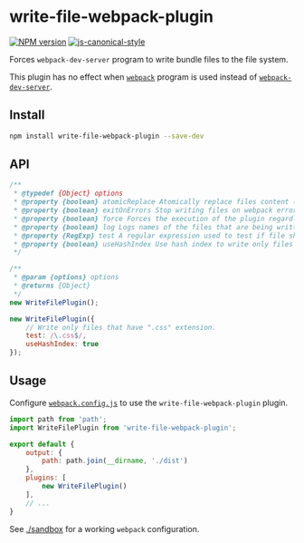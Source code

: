 # write-file-webpack-plugin

[![NPM version](http://img.shields.io/npm/v/write-file-webpack-plugin.svg?style=flat-square)](https://www.npmjs.com/package/write-file-webpack-plugin)
[![js-canonical-style](https://img.shields.io/badge/code%20style-canonical-blue.svg?style=flat-square)](https://github.com/gajus/canonical)

Forces `webpack-dev-server` program to write bundle files to the file system.

This plugin has no effect when [`webpack`](https://webpack.github.io/docs/usage.html) program
is used instead of [`webpack-dev-server`](https://webpack.github.io/docs/webpack-dev-server.html).

## Install

```sh
npm install write-file-webpack-plugin --save-dev
```

## API

```js
/**
 * @typedef {Object} options
 * @property {boolean} atomicReplace Atomically replace files content (i.e., to prevent programs like test watchers from seeing partial files) (default: true).
 * @property {boolean} exitOnErrors Stop writing files on webpack errors (default: true).
 * @property {boolean} force Forces the execution of the plugin regardless of being using `webpack-dev-server` or not (default: false).
 * @property {boolean} log Logs names of the files that are being written (or skipped because they have not changed) (default: true).
 * @property {RegExp} test A regular expression used to test if file should be written. When not present, all bundle will be written.
 * @property {boolean} useHashIndex Use hash index to write only files that have changed since the last iteration (default: true).
 */

/**
 * @param {options} options
 * @returns {Object}
 */
new WriteFilePlugin();

new WriteFilePlugin({
    // Write only files that have ".css" extension.
    test: /\.css$/,
    useHashIndex: true
});
```

## Usage

Configure [`webpack.config.js`](https://webpack.github.io/docs/configuration.html) to use the `write-file-webpack-plugin` plugin.

```js
import path from 'path';
import WriteFilePlugin from 'write-file-webpack-plugin';

export default {
    output: {
        path: path.join(__dirname, './dist')
    },
    plugins: [
        new WriteFilePlugin()
    ],
    // ...
}
```

See [./sandbox](./sandbox) for a working `webpack` configuration.
